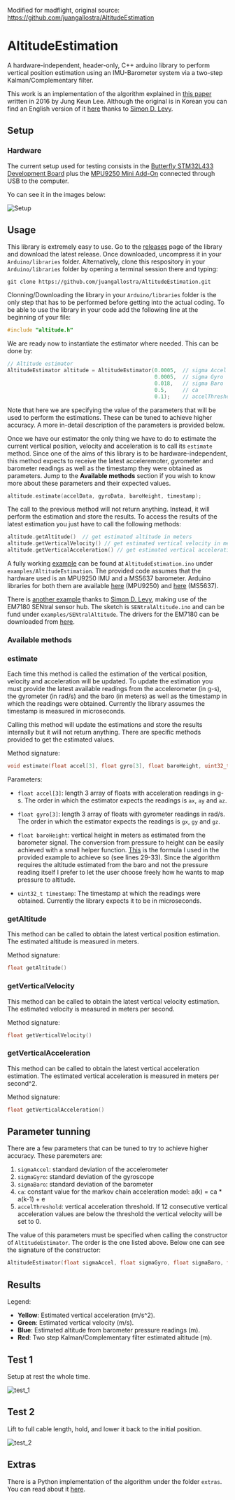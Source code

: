 Modified for madflight, original source: https://github.com/juangallostra/AltitudeEstimation

# AltitudeEstimation
A hardware-independent, header-only, C++ arduino library to perform vertical position estimation using an IMU-Barometer system via a two-step Kalman/Complementary filter.

This work is an implementation of the algorithm explained in [this paper](http://www.koreascience.or.kr/article/ArticleFullRecord.jsp?cn=HSSHBT_2016_v25n3_202) written in 2016 by Jung Keun Lee. Although the original is in Korean you can find an English version of it [here](https://home.wlu.edu/~levys/TwoStepFilter.pdf) thanks to [Simon D. Levy](https://simondlevy.academic.wlu.edu/).


## Setup

### Hardware

The current setup used for testing consists in the [Butterfly STM32L433 Development Board](https://www.tindie.com/products/TleraCorp/butterfly-stm32l433-development-board/) plus the [MPU9250 Mini Add-On](https://www.tindie.com/products/onehorse/mpu9250-teensy-3x-add-on-shields/) connected through USB to the computer.

Yo can see it in the images below:

![Setup](https://i.imgur.com/XqFxrWS.png)

## Usage

This library is extremely easy to use. Go to the [releases](https://github.com/juangallostra/AltitudeEstimation/releases) page of the library and download the latest release. Once downloaded, uncompress it in your `Arduino/libraries` folder. Alternatively, clone this respository in your `Arduino/libraries` folder by opening a terminal session there and typing:

`git clone https://github.com/juangallostra/AltitudeEstimation.git`


Clonning/Downloading the library in your `Arduino/libraries` folder is the only step that has to be performed before getting into the actual coding. To be able to use the library in your code add the following line at the beginning of your file:

```cpp
#include "altitude.h"
```

We are ready now to instantiate the estimator where needed. This can be done by:

```cpp
// Altitude estimator
AltitudeEstimator altitude = AltitudeEstimator(0.0005, 	// sigma Accel
                                               0.0005, 	// sigma Gyro
                                               0.018,   // sigma Baro
                                               0.5, 	// ca
                                               0.1);	// accelThreshold
```

Note that here we are specifying the value of the parameters that will be used to perform the estimations. These can be tuned to achieve higher accuracy. A more in-detail description of the parameters is provided below.

Once we have our estimator the only thing we have to do to estimate the current vertical position, velocity and acceleration is to call its `estimate` method. Since one of the aims of this library is to be hardware-independent, this method expects to receive the latest acceleremoter, gyrometer and barometer readings as well as the timestamp they were obtained as parameters. Jump to the **Available methods** section if you wish to know more about these parameters and their expected values.

```cpp
altitude.estimate(accelData, gyroData, baroHeight, timestamp);
```

The call to the previous method will not return anything. Instead, it will perform the estimation and store the results. To access the results of the latest estimation you just have to call the following methods:

```cpp
altitude.getAltitude()	// get estimated altitude in meters
altitude.getVerticalVelocity() // get estimated vertical velocity in meters per second
altitude.getVerticalAcceleration() // get estimated vertical acceleration in m/s^2
```

A fully working [example](https://github.com/juangallostra/AltitudeEstimation/blob/master/examples/AltitudeEstimation/AltitudeEstimation.ino) can be found at `AltitudeEstimation.ino` under `examples/AltitudeEstimation`. The provided code assumes that the hardware used is an MPU9250 IMU and a MS5637 barometer. Arduino libraries for both them are available [here](https://github.com/simondlevy/MPU9250) (MPU9250) and [here](https://github.com/BonaDrone/MS5637) (MS5637).

There is [another example](https://github.com/juangallostra/AltitudeEstimation/blob/master/examples/SENtralAltitude/SENtralAltitude.ino) thanks to [Simon D. Levy](https://github.com/simondlevy), making use of the EM7180 SENtral sensor hub. The sketch is `SENtralAltitude.ino` and can be fund under `examples/SENtralAltitude`. The drivers for the EM7180 can be downloaded from [here](https://github.com/simondlevy/EM7180).


### Available methods

### estimate

Each time this method is called the estimation of the vertical position, velocity and acceleration will be updated. To update the estimation you must provide the latest available readings from the accelerometer (in g-s), the gyrometer (in rad/s) and the baro (in meters) as well as the timestamp in which the readings were obtained. Currently the library assumes the timestamp is measured in microseconds.

Calling this method will update the estimations and store the results internally but it will not return anything. There are specific methods provided to get the estimated values. 

Method signature:

```cpp
void estimate(float accel[3], float gyro[3], float baroHeight, uint32_t timestamp)
```

Parameters:

* `float accel[3]`: length 3 array of floats with acceleration readings in g-s. The order in which the estimator expects the readings is `ax`, `ay` and `az`.

* `float gyro[3]`: length 3 array of floats with gyrometer readings in rad/s. The order in which the estimator expects the readings is `gx`, `gy` and `gz`.

* `float baroHeight`: vertical height in meters as estimated from the barometer signal. The conversion from pressure to height can be easily achieved with a small helper function. [This](https://www.weather.gov/media/epz/wxcalc/pressureAltitude.pdf) is the formula I used in the provided example to achieve so (see lines 29-33). Since the algorithm requires the altitude estimated from the baro and not the pressure reading itself I prefer to let the user choose freely how he wants to map pressure to altitude.

* `uint32_t timestamp`: The timestamp at which the readings were obtained. Currently the library expects it to be in microseconds.


### getAltitude

This method can be called to obtain the latest vertical position estimation. The estimated altitude is measured in meters.

Method signature:

```cpp
float getAltitude()

```


### getVerticalVelocity

This method can be called to obtain the latest vertical velocity estimation. The estimated velocity is measured in meters per second.

Method signature:

```cpp
float getVerticalVelocity()
```


### getVerticalAcceleration

This method can be called to obtain the latest vertical acceleration estimation. The estimated vertical acceleration is measured in meters per second^2.

Method signature:

```cpp
float getVerticalAcceleration()
```


## Parameter tunning

There are a few parameters that can be tuned to try to achieve higher accuracy. These paremeters are:

1. `sigmaAccel`: standard deviation of the accelerometer
2. `sigmaGyro`: standard deviation of the gyroscope
3. `sigmaBaro`: standard deviation of the barometer
4. `ca`:  constant value for the markov chain acceleration model: a(k) = ca * a(k-1) + e
5. `accelThreshold`: vertical acceleration threshold. If 12 consecutive vertical acceleration values are below the threshold the vertical velocity will be set to 0.

The value of this parameters must be specified when calling the constructor of `AltitudeEstimator`. The order is the one listed above. Below one can see the signature of the constructor:

```cpp
AltitudeEstimator(float sigmaAccel, float sigmaGyro, float sigmaBaro, float ca, float accelThreshold)
```

## Results

Legend:
* **Yellow**: Estimated vertical acceleration (m/s^2).
* **Green**: Estimated vertical velocity (m/s).
* **Blue**: Estimated altitude from barometer pressure readings (m).
* **Red**: Two step Kalman/Complementary filter estimated altitude (m).

## Test 1

Setup at rest the whole time.

![test_1](https://i.imgur.com/peAQHkP.png)

## Test 2

Lift to full cable length, hold, and lower it back to the initial position.

![test_2](https://i.imgur.com/dG4Hc73.png)


## Extras

There is a Python implementation of the algorithm under the folder `extras`. You can read about it [here](https://github.com/juangallostra/AltitudeEstimation/blob/master/extras/README.md).  
